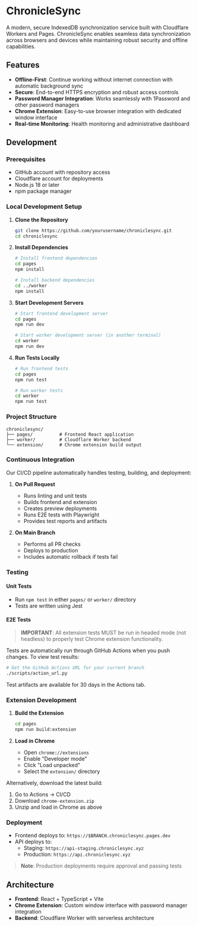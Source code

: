 # ChronicleSync

A modern, secure IndexedDB synchronization service built with Cloudflare Workers and Pages. ChronicleSync enables seamless data synchronization across browsers and devices while maintaining robust security and offline capabilities.

## Features

- **Offline-First**: Continue working without internet connection with automatic background sync
- **Secure**: End-to-end HTTPS encryption and robust access controls
- **Password Manager Integration**: Works seamlessly with 1Password and other password managers
- **Chrome Extension**: Easy-to-use browser integration with dedicated window interface
- **Real-time Monitoring**: Health monitoring and administrative dashboard

## Development

### Prerequisites
- GitHub account with repository access
- Cloudflare account for deployments
- Node.js 18 or later
- npm package manager

### Local Development Setup

1. **Clone the Repository**
   ```bash
   git clone https://github.com/yourusername/chroniclesync.git
   cd chroniclesync
   ```

2. **Install Dependencies**
   ```bash
   # Install frontend dependencies
   cd pages
   npm install

   # Install backend dependencies
   cd ../worker
   npm install
   ```

3. **Start Development Servers**
   ```bash
   # Start frontend development server
   cd pages
   npm run dev

   # Start worker development server (in another terminal)
   cd worker
   npm run dev
   ```

4. **Run Tests Locally**
   ```bash
   # Run frontend tests
   cd pages
   npm run test

   # Run worker tests
   cd worker
   npm run test
   ```

### Project Structure

```
chroniclesync/
├── pages/          # Frontend React application
├── worker/         # Cloudflare Worker backend
└── extension/      # Chrome extension build output
```

### Continuous Integration

Our CI/CD pipeline automatically handles testing, building, and deployment:

1. **On Pull Request**
   - Runs linting and unit tests
   - Builds frontend and extension
   - Creates preview deployments
   - Runs E2E tests with Playwright
   - Provides test reports and artifacts

2. **On Main Branch**
   - Performs all PR checks
   - Deploys to production
   - Includes automatic rollback if tests fail

### Testing

#### Unit Tests
- Run `npm test` in either `pages/` or `worker/` directory
- Tests are written using Jest

#### E2E Tests

> **IMPORTANT**: All extension tests MUST be run in headed mode (not headless) to properly test Chrome extension functionality.

Tests are automatically run through GitHub Actions when you push changes. To view test results:

```bash
# Get the GitHub Actions URL for your current branch
./scripts/action_url.py
```

Test artifacts are available for 30 days in the Actions tab.

### Extension Development

1. **Build the Extension**
   ```bash
   cd pages
   npm run build:extension
   ```

2. **Load in Chrome**
   - Open `chrome://extensions`
   - Enable "Developer mode"
   - Click "Load unpacked"
   - Select the `extension/` directory

Alternatively, download the latest build:
1. Go to Actions → CI/CD
2. Download `chrome-extension.zip`
3. Unzip and load in Chrome as above

### Deployment

- Frontend deploys to: `https://$BRANCH.chroniclesync.pages.dev`
- API deploys to:
  - Staging: `https://api-staging.chroniclesync.xyz`
  - Production: `https://api.chroniclesync.xyz`

> **Note**: Production deployments require approval and passing tests

## Architecture

- **Frontend**: React + TypeScript + Vite
- **Chrome Extension**: Custom window interface with password manager integration
- **Backend**: Cloudflare Worker with serverless architecture